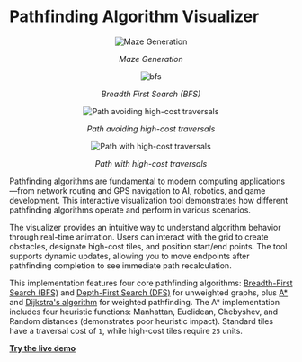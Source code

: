 # Pathfinding Algorithm Visualizer

<div align="center">
  <img src="https://github.com/user-attachments/assets/2bd4ecdd-356a-4747-a261-9847c73192eb" alt="Maze Generation">
  <p><em>Maze Generation</em></p>
</div>

<div align="center">
  <img src="https://github.com/user-attachments/assets/29b39566-d432-48e9-8924-fcf120f0fd94" alt="bfs">
  <p><em>Breadth First Search (BFS)</em></p>
</div>

<div align="center">
  <img src="https://github.com/user-attachments/assets/05f334c2-eb42-432b-9fc5-e5ab759572e6" alt="Path avoiding high-cost traversals">
  <p><em>Path avoiding high-cost traversals</em></p>
</div>

<div align="center">
  <img src="https://github.com/user-attachments/assets/271614e7-1338-4880-a0a3-e797c663b84a" alt="Path with high-cost traversals">
  <p><em>Path with high-cost traversals</em></p>
</div>

Pathfinding algorithms are fundamental to modern computing applications—from network routing and GPS navigation to AI, robotics, and game development. This interactive visualization tool demonstrates how different pathfinding algorithms operate and perform in various scenarios.

The visualizer provides an intuitive way to understand algorithm behavior through real-time animation. Users can interact with the grid to create obstacles, designate high-cost tiles, and position start/end points. The tool supports dynamic updates, allowing you to move endpoints after pathfinding completion to see immediate path recalculation.

This implementation features four core pathfinding algorithms: [Breadth-First Search (BFS)](https://en.wikipedia.org/wiki/Breadth-first_search) and [Depth-First Search (DFS)](https://en.wikipedia.org/wiki/Depth-first_search) for unweighted graphs, plus [A*](https://en.wikipedia.org/wiki/A*_search_algorithm) and [Dijkstra's algorithm](https://en.wikipedia.org/wiki/Dijkstra%27s_algorithm) for weighted pathfinding. The A* implementation includes four heuristic functions: Manhattan, Euclidean, Chebyshev, and Random distances (demonstrates poor heuristic impact). Standard tiles have a traversal cost of `1`, while high-cost tiles require `25` units.

**[Try the live demo](https://karamvirr.github.io/pathfinding-visualizer)**
